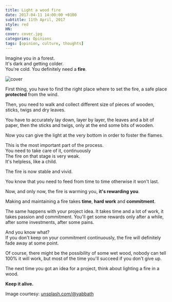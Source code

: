 ```yaml
---
title: Light a wood fire
date: 2017-04-11 14:00:00 +0100
subtitle: 11th April, 2017
style: red
HN:
cover: cover.jpg
categories: Opinions
tags: [opinion, culture, thoughts]
---
```


Imagine you in a forest.  
It's dark and getting colder.  
You're cold. You definitely need a **fire**.

![cover](/assets/posts/light-a-fire/cover.jpg)

First thing, you have to find the right place where to set the fire, a safe place **protected** from the wind.

Then, you need to walk and collect different size of pieces of wooden, sticks, twigs and dry leaves.

You have to accurately lay down, layer by layer, the leaves and a bit of paper, then the sticks and twigs, only at the end some bits of wooden.

Now you can give the light at the very bottom in order to foster the flames.

This is the most important part of the process.  
You need to take care of it, continuously  
The fire on that stage is very weak.  
It's helpless, like a child.

The fire is now stable and vivid.

You know that you need to feed from time to time otherwise it won't last.

Now, and only now, the fire is warming you, **it's rewarding you**.

Making and maintaining a fire takes **time**, **hard work** and **commitment**.

The same happens with your project idea. It takes time and a lot of work, it takes passion and commitment. You'll get some rewards only after a while, after some investments, after some pains.

And you know what?  
If you don't keep on your commitment continuously, the fire will definitely fade away at some point.

Of course, there might be the possibility of some wet wood, nobody can tell 100% it will work, but most of the time you'll succeed if you don't give up.

The next time you got an idea for a project, think about lighting a fire in a wood. 

**Keep it alive.**


Image courtesy: [unsplash.com/@yabbath](https://unsplash.com/@yabbath)